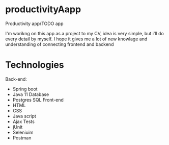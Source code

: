 # productivityAapp
Productivity app/TODO app

I'm worikng on this app as a project to my CV, idea is very simple, but i'll do every detail by myself.
I hope it gives me a lot of new knowlage and understanding of connecting frontend and backend

# Technologies
Back-end:
- Spring boot
- Java 11
Database 
- Postgres SQL
Front-end
- HTML
- CSS
- Java script
- Ajax
Tests
- jUnit
- Seleniuim
- Postman
